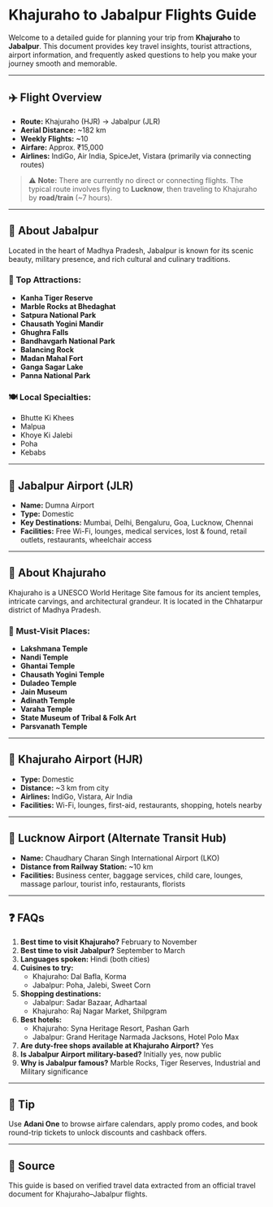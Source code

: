# Khajuraho to Jabalpur Flights Guide

Welcome to a detailed guide for planning your trip from **Khajuraho** to **Jabalpur**. This document provides key travel insights, tourist attractions, airport information, and frequently asked questions to help you make your journey smooth and memorable.

---

## ✈️ Flight Overview

- **Route:** Khajuraho (HJR) → Jabalpur (JLR)
- **Aerial Distance:** ~182 km
- **Weekly Flights:** ~10
- **Airfare:** Approx. ₹15,000
- **Airlines:** IndiGo, Air India, SpiceJet, Vistara (primarily via connecting routes)

> ⚠️ **Note:** There are currently no direct or connecting flights. The typical route involves flying to **Lucknow**, then traveling to Khajuraho by **road/train** (~7 hours).

---

## 📍 About Jabalpur

Located in the heart of Madhya Pradesh, Jabalpur is known for its scenic beauty, military presence, and rich cultural and culinary traditions.

### 🌟 Top Attractions:
- **Kanha Tiger Reserve**
- **Marble Rocks at Bhedaghat**
- **Satpura National Park**
- **Chausath Yogini Mandir**
- **Ghughra Falls**
- **Bandhavgarh National Park**
- **Balancing Rock**
- **Madan Mahal Fort**
- **Ganga Sagar Lake**
- **Panna National Park**

### 🍽️ Local Specialties:
- Bhutte Ki Khees
- Malpua
- Khoye Ki Jalebi
- Poha
- Kebabs

---

## 🛬 Jabalpur Airport (JLR)

- **Name:** Dumna Airport
- **Type:** Domestic
- **Key Destinations:** Mumbai, Delhi, Bengaluru, Goa, Lucknow, Chennai
- **Facilities:** Free Wi-Fi, lounges, medical services, lost & found, retail outlets, restaurants, wheelchair access

---

## 🕍 About Khajuraho

Khajuraho is a UNESCO World Heritage Site famous for its ancient temples, intricate carvings, and architectural grandeur. It is located in the Chhatarpur district of Madhya Pradesh.

### 🌟 Must-Visit Places:
- **Lakshmana Temple**
- **Nandi Temple**
- **Ghantai Temple**
- **Chausath Yogini Temple**
- **Duladeo Temple**
- **Jain Museum**
- **Adinath Temple**
- **Varaha Temple**
- **State Museum of Tribal & Folk Art**
- **Parsvanath Temple**

---

## 🛫 Khajuraho Airport (HJR)

- **Type:** Domestic
- **Distance:** ~3 km from city
- **Airlines:** IndiGo, Vistara, Air India
- **Facilities:** Wi-Fi, lounges, first-aid, restaurants, shopping, hotels nearby

---

## 🛫 Lucknow Airport (Alternate Transit Hub)

- **Name:** Chaudhary Charan Singh International Airport (LKO)
- **Distance from Railway Station:** ~10 km
- **Facilities:** Business center, baggage services, child care, lounges, massage parlour, tourist info, restaurants, florists

---

## ❓ FAQs

1. **Best time to visit Khajuraho?** February to November  
2. **Best time to visit Jabalpur?** September to March  
3. **Languages spoken:** Hindi (both cities)  
4. **Cuisines to try:**  
   - Khajuraho: Dal Bafla, Korma  
   - Jabalpur: Poha, Jalebi, Sweet Corn  
5. **Shopping destinations:**  
   - Jabalpur: Sadar Bazaar, Adhartaal  
   - Khajuraho: Raj Nagar Market, Shilpgram  
6. **Best hotels:**  
   - Khajuraho: Syna Heritage Resort, Pashan Garh  
   - Jabalpur: Grand Heritage Narmada Jacksons, Hotel Polo Max  
7. **Are duty-free shops available at Khajuraho Airport?** Yes  
8. **Is Jabalpur Airport military-based?** Initially yes, now public  
9. **Why is Jabalpur famous?** Marble Rocks, Tiger Reserves, Industrial and Military significance  

---

## 📌 Tip

Use **Adani One** to browse airfare calendars, apply promo codes, and book round-trip tickets to unlock discounts and cashback offers.

---

## 📄 Source

This guide is based on verified travel data extracted from an official travel document for Khajuraho–Jabalpur flights.

